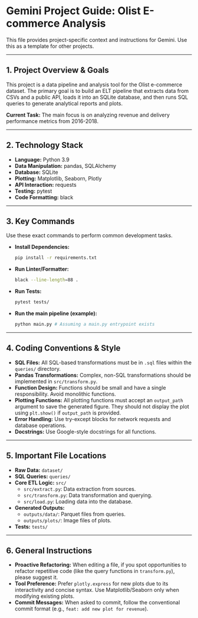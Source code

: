 # Gemini Project Guide: Olist E-commerce Analysis

This file provides project-specific context and instructions for Gemini. Use this as a template for other projects.

---

## 1. Project Overview & Goals

This project is a data pipeline and analysis tool for the Olist e-commerce dataset. The primary goal is to build an ELT pipeline that extracts data from CSVs and a public API, loads it into an SQLite database, and then runs SQL queries to generate analytical reports and plots.

**Current Task:** The main focus is on analyzing revenue and delivery performance metrics from 2016-2018.

---

## 2. Technology Stack

- **Language:** Python 3.9
- **Data Manipulation:** pandas, SQLAlchemy
- **Database:** SQLite
- **Plotting:** Matplotlib, Seaborn, Plotly
- **API Interaction:** requests
- **Testing:** pytest
- **Code Formatting:** black

---

## 3. Key Commands

Use these exact commands to perform common development tasks.

- **Install Dependencies:**
  ```bash
  pip install -r requirements.txt
  ```
- **Run Linter/Formatter:**
  ```bash
  black --line-length=88 .
  ```
- **Run Tests:**
  ```bash
  pytest tests/
  ```
- **Run the main pipeline (example):**
  ```bash
  python main.py # Assuming a main.py entrypoint exists
  ```

---

## 4. Coding Conventions & Style

- **SQL Files:** All SQL-based transformations must be in `.sql` files within the `queries/` directory.
- **Pandas Transformations:** Complex, non-SQL transformations should be implemented in `src/transform.py`.
- **Function Design:** Functions should be small and have a single responsibility. Avoid monolithic functions.
- **Plotting Functions:** All plotting functions must accept an `output_path` argument to save the generated figure. They should not display the plot using `plt.show()` if `output_path` is provided.
- **Error Handling:** Use try-except blocks for network requests and database operations.
- **Docstrings:** Use Google-style docstrings for all functions.

---

## 5. Important File Locations

- **Raw Data:** `dataset/`
- **SQL Queries:** `queries/`
- **Core ETL Logic:** `src/`
  - `src/extract.py`: Data extraction from sources.
  - `src/transform.py`: Data transformation and querying.
  - `src/load.py`: Loading data into the database.
- **Generated Outputs:**
  - `outputs/data/`: Parquet files from queries.
  - `outputs/plots/`: Image files of plots.
- **Tests:** `tests/`

---

## 6. General Instructions

- **Proactive Refactoring:** When editing a file, if you spot opportunities to refactor repetitive code (like the query functions in `transform.py`), please suggest it.
- **Tool Preference:** Prefer `plotly.express` for new plots due to its interactivity and concise syntax. Use Matplotlib/Seaborn only when modifying existing plots.
- **Commit Messages:** When asked to commit, follow the conventional commit format (e.g., `feat: add new plot for revenue`).
